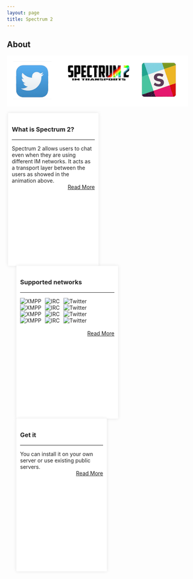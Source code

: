 ```yaml
---
layout: page
title: Spectrum 2
---
```


## About

![Spectrum 2 animation](animation.gif)

<div style="width: 220px; height:384px; float:left;  color: #222; background-color: #fff;border-radius: 2px;-moz-border-radius: 2px;-webkit-border-radius: 2px;  padding: 10px; margin: 0 3px; box-shadow: 0 0 10px rgba(0,0,0,.1);">
<h3>What is Spectrum 2?</h3>
<hr/>
Spectrum 2 allows users to chat even when they are using different IM networks. It acts as a transport layer between the users as showed in the animation above.
<br/>
<div style="text-align:right"><a href="#">Read More</a></div>
</div>

<div style="width: 250px; height:384px; float:left; margin-left: 40px; color: #222; background-color: #fff;border-radius: 2px;-moz-border-radius: 2px;-webkit-border-radius: 2px;  padding: 10px; margin: 0 3px; box-shadow: 0 0 10px rgba(0,0,0,.1);margin-left: 25px;">
<h3>Supported networks</h3>
<hr/>

<img alt="XMPP" src="https://gci.copyleftgames.org/img/icons/xmpp.png" style="float:left"/>
<img alt="IRC" src="https://gci.copyleftgames.org/img/icons/irc.png" style="float:left;  margin-left:10px"/>
<img alt="Twitter" src="https://addons.cdn.mozilla.net/user-media/addon_icons/480/480584-64.png" style="float:left; margin-left:10px"/>
<div style="clear: both;"></div> 
<img alt="XMPP" src="https://gci.copyleftgames.org/img/icons/xmpp.png" style="float:left"/>
<img alt="IRC" src="https://gci.copyleftgames.org/img/icons/irc.png" style="float:left;  margin-left:10px"/>
<img alt="Twitter" src="https://addons.cdn.mozilla.net/user-media/addon_icons/480/480584-64.png" style="float:left; margin-left:10px"/>
<div style="clear: both;"></div> 
<img alt="XMPP" src="https://gci.copyleftgames.org/img/icons/xmpp.png" style="float:left"/>
<img alt="IRC" src="https://gci.copyleftgames.org/img/icons/irc.png" style="float:left;  margin-left:10px"/>
<img alt="Twitter" src="https://addons.cdn.mozilla.net/user-media/addon_icons/480/480584-64.png" style="float:left; margin-left:10px"/>
<div style="clear: both;"></div> 
<img alt="XMPP" src="https://gci.copyleftgames.org/img/icons/xmpp.png" style="float:left"/>
<img alt="IRC" src="https://gci.copyleftgames.org/img/icons/irc.png" style="float:left;  margin-left:10px"/>
<img alt="Twitter" src="https://addons.cdn.mozilla.net/user-media/addon_icons/480/480584-64.png" style="float:left; margin-left:10px"/>
<div style="clear: both;"></div> 
<br/>
<div style="text-align:right"><a href="#">Read More</a></div>
</div>

<div style="width: 220px; height:384px; float:left; color: #222; background-color: #fff;border-radius: 2px;-moz-border-radius: 2px;-webkit-border-radius: 2px;  padding: 10px; margin: 0 3px; box-shadow: 0 0 10px rgba(0,0,0,.1);margin-left: 25px;">
<h3>Get it</h3>
<hr/>
You can install it on your own server or use existing public servers.<br/>
<div style="text-align:right"><a href="#">Read More</a></div>

</div>

<div style="clear: both;"></div> 


